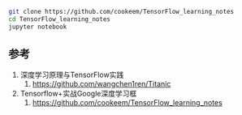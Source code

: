 




```sh
git clone https://github.com/cookeem/TensorFlow_learning_notes
cd TensorFlow_learning_notes
jupyter notebook
```

## 参考

1. 深度学习原理与TensorFlow实践
    1. https://github.com/wangchen1ren/Titanic
2. Tensorflow+实战Google深度学习框
    1. https://github.com/cookeem/TensorFlow_learning_notes
